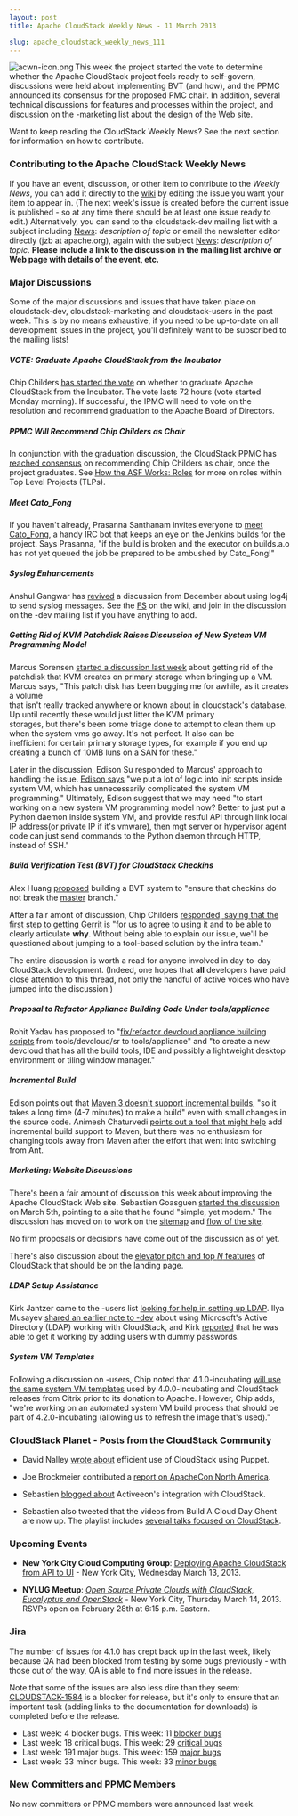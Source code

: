 ```yaml
---
layout: post
title: Apache CloudStack Weekly News - 11 March 2013

slug: apache_cloudstack_weekly_news_111
---
```

<p><img src="/img/imported/3b5a1e4e-90cb-469e-a58a-512bdcc28007?t=true" alt="acwn-icon.png" align="left"></img>This week the project started the vote to determine whether the Apache CloudStack project feels ready to self-govern, discussions were held about implementing BVT (and how), and the PPMC announced its consensus for the proposed PMC chair. In addition, several technical discussions for features and processes within the project, and discussion on the -marketing list about the design of the Web site.</p>

<p>Want to keep reading the CloudStack Weekly News? See the next section for information on how to contribute.</p>

<h3><a name="ApacheCloudStackWeeklyNews-11March2013-ContributingtotheApacheCloudStackWeeklyNews"></a>Contributing to the Apache CloudStack Weekly News</h3>

<p>If you have an event, discussion, or other item to contribute to the <em>Weekly News</em>, you can add it directly to the <a href="https://cwiki.apache.org/confluence/display/CLOUDSTACK/CloudStack+Weekly+News" class="external-link" rel="nofollow">wiki</a> by editing the issue you want your item to appear in. (The next week's issue is created before the current issue is published - so at any time there should be at least one issue ready to edit.) Alternatively, you can send to the cloudstack-dev mailing list with a subject including <a href="" title="News">News</a>: <em>description of topic</em> or email the newsletter editor directly (jzb at apache.org), again with the subject <a href="" title="News">News</a>: <em>description of topic</em>. <b>Please include a link to the discussion in the mailing list archive or Web page with details of the event, etc.</b></p>

<h3><a name="ApacheCloudStackWeeklyNews-11March2013-MajorDiscussions"></a>Major Discussions</h3>

<p>Some of the major discussions and issues that have taken place on cloudstack-dev, cloudstack-marketing and cloudstack-users in the past week. This is by no means exhaustive, if you need to be up-to-date on all development issues in the project, you'll definitely want to be subscribed to the mailing lists!</p>

<h5><a name="ApacheCloudStackWeeklyNews-11March2013-VOTE%3AGraduateApacheCloudStackfromtheIncubator"></a>VOTE: Graduate Apache CloudStack from the Incubator</h5>

<p>Chip Childers <a href="http://markmail.org/message/3qh2dvzvdzk5vxka" class="external-link" rel="nofollow">has started the vote</a> on whether to graduate Apache CloudStack from the Incubator. The vote lasts 72 hours (vote started Monday morning). If successful, the IPMC will need to vote on the resolution and recommend graduation to the Apache Board of Directors. </p>

<h5><a name="ApacheCloudStackWeeklyNews-11March2013-PPMCWillRecommendChipChildersasChair"></a>PPMC Will Recommend Chip Childers as Chair</h5>

<p>In conjunction with the graduation discussion, the CloudStack PPMC has <a href="http://markmail.org/message/hv72l22kk4dms7aj" class="external-link" rel="nofollow">reached consensus</a> on recommending Chip Childers as chair, once the project graduates. See <a href="http://www.apache.org/foundation/how-it-works.html#roles" class="external-link" rel="nofollow">How the ASF Works: Roles</a> for more on roles within Top Level Projects (TLPs).</p>

<h5><a name="ApacheCloudStackWeeklyNews-11March2013-MeetCatoFong"></a>Meet Cato_Fong</h5>

<p>If you haven't already, Prasanna Santhanam invites everyone to <a href="http://markmail.org/message/daujidydbynx2key" class="external-link" rel="nofollow">meet Cato_Fong</a>, a handy IRC bot that keeps an eye on the Jenkins builds for the project. Says Prasanna, "if the build is broken and the executor on builds.a.o has not yet queued the job be prepared to be ambushed by Cato_Fong!"</p>

<h5><a name="ApacheCloudStackWeeklyNews-11March2013-SyslogEnhancements"></a>Syslog Enhancements</h5>

<p>Anshul Gangwar has <a href="http://markmail.org/message/iojeclbpkssbbprk" class="external-link" rel="nofollow">revived</a> a discussion from December about using log4j to send syslog messages. See the <a href="https://cwiki.apache.org/confluence/display/CLOUDSTACK/FS+for+Syslog+Enhancements" class="external-link" rel="nofollow">FS</a> on the wiki, and join in the discussion on the -dev mailing list if you have anything to add. </p>

<h5><a name="ApacheCloudStackWeeklyNews-11March2013-GettingRidofKVMPatchdiskRaisesDiscussionofNewSystemVMProgrammingModel"></a>Getting Rid of KVM Patchdisk Raises Discussion of New System VM Programming Model</h5>

<p>Marcus Sorensen <a href="http://markmail.org/message/anaolzxlcpgrlnh5" class="external-link" rel="nofollow">started a discussion last week</a> about getting rid of the patchdisk that KVM creates on primary storage when bringing up a VM. Marcus says, "This patch disk has been bugging me for awhile, as it creates a volume<br/>
that isn't really tracked anywhere or known about in cloudstack's database. Up until recently these would just litter the KVM primary<br/>
storages, but there's been some triage done to attempt to clean them up when the system vms go away. It's not perfect. It also can be<br/>
inefficient for certain primary storage types, for example if you end up creating a bunch of 10MB luns on a SAN for these."</p>

<p>Later in the discussion, Edison Su responded to Marcus' approach to handling the issue. <a href="http://markmail.org/message/2ee2z7vfo6hoq45p" class="external-link" rel="nofollow">Edison says</a> "we put a lot of logic into init scripts inside system VM, which has unnecessarily complicated the system VM programming." Ultimately, Edison suggest that we may need "to start working on a new system VM programming model now? Better to just put a Python daemon inside system VM, and provide restful API through link local IP address(or private IP if it's vmware), then mgt server or hypervisor agent code can just send commands to the Python daemon through HTTP, instead of SSH."</p>

<h5><a name="ApacheCloudStackWeeklyNews-11March2013-BuildVerificationTest%28BVT%29forCloudStackCheckins"></a>Build Verification Test (BVT) for CloudStack Checkins</h5>

<p>Alex Huang <a href="http://markmail.org/message/kvtkfjaswopqkd7m" class="external-link" rel="nofollow">proposed</a> building a BVT system to "ensure that checkins do not break the <a href="/confluence/pages/createpage.action?spaceKey=CLOUDSTACK&amp;title=master&amp;linkCreation=true&amp;fromPageId=30756122" class="createlink">master</a> branch." </p>

<p>After a fair amont of discussion, Chip Childers <a href="http://markmail.org/message/2tavrqatlyyrwmp6" class="external-link" rel="nofollow">responded, saying that the first step to getting Gerrit</a> is "for us to agree to using it and to be able to clearly articulate <b>why</b>.  Without being able to explain our issue, we'll be questioned about jumping to a tool-based solution by the infra team."</p>

<p>The entire discussion is worth a read for anyone involved in day-to-day CloudStack development. (Indeed, one hopes that <b>all</b> developers have paid close attention to this thread, not only the handful of active voices who have jumped into the discussion.)</p>

<h5><a name="ApacheCloudStackWeeklyNews-11March2013-ProposaltoRefactorApplianceBuildingCodeUndertools%2Fappliance"></a>Proposal to Refactor Appliance Building Code Under tools/appliance</h5>

<p>Rohit Yadav has proposed to "<a href="http://markmail.org/message/lmvbmqvuiriyfgij" class="external-link" rel="nofollow">fix/refactor devcloud appliance building scripts</a> from tools/devcloud/sr to tools/appliance" and "to create a new devcloud that has all the build tools, IDE and possibly a lightweight desktop environment or tiling window manager."</p>

<h5><a name="ApacheCloudStackWeeklyNews-11March2013-IncrementalBuild"></a>Incremental Build</h5>

<p>Edison points out that <a href="http://markmail.org/message/a2b4tfrts3yyhary" class="external-link" rel="nofollow">Maven 3 doesn't support incremental builds</a>, "so it takes a long time (4-7 minutes) to make a build" even with small changes in the source code. Animesh Chaturvedi <a href="http://markmail.org/message/plpuxmxocgoupqak" class="external-link" rel="nofollow">points out a tool that might help</a> add incremental build support to Maven, but there was no enthusiasm for changing tools away from Maven after the effort that went into switching from Ant.</p>

<h5><a name="ApacheCloudStackWeeklyNews-11March2013-Marketing%3AWebsiteDiscussions"></a>Marketing: Website Discussions</h5>

<p>There's been a fair amount of discussion this week about improving the Apache CloudStack Web site. Sebastien Goasguen <a href="http://markmail.org/message/rzaqvo247sskdf5t" class="external-link" rel="nofollow">started the discussion</a> on March 5th, pointing to a site that he found "simple, yet modern." The discussion has moved on to work on the <a href="https://cwiki.apache.org/confluence/display/CLOUDSTACK/Website+Resources+and+Proposals" class="external-link" rel="nofollow">sitemap</a> and <a href="http://markmail.org/message/dnbvgwyykyyub32w" class="external-link" rel="nofollow">flow of the site</a>. </p>

<p>No firm proposals or decisions have come out of the discussion as of yet. </p>

<p>There's also discussion about the <a href="https://cwiki.apache.org/confluence/display/CLOUDSTACK/Website+Resources+and+Proposals" class="external-link" rel="nofollow">elevator pitch and top <em>N</em> features</a> of CloudStack that should be on the landing page.</p>

<h5><a name="ApacheCloudStackWeeklyNews-11March2013-LDAPSetupAssistance"></a>LDAP Setup Assistance</h5>

<p>Kirk Jantzer came to the -users list <a href="http://markmail.org/message/jbdioq4kbgay4pjl" class="external-link" rel="nofollow">looking for help in setting up LDAP</a>. Ilya Musayev <a href="http://markmail.org/thread/cbwtk3fub7p7yexm" class="external-link" rel="nofollow">shared an earlier note to -dev</a> about using Microsoft's Active Directory (LDAP) working with CloudStack, and Kirk <a href="http://markmail.org/message/o65puxc4rgu6pe45" class="external-link" rel="nofollow">reported</a> that he was able to get it working by adding users with dummy passwords. </p>

<h5><a name="ApacheCloudStackWeeklyNews-11March2013-SystemVMTemplates"></a>System VM Templates</h5>

<p>Following a discussion on -users, Chip noted that 4.1.0-incubating <a href="http://markmail.org/message/douf6kgmfdbmqsyq" class="external-link" rel="nofollow">will use the same system VM templates</a> used by 4.0.0-incubating and CloudStack releases from Citrix prior to its donation to Apache. However, Chip adds, "we're working on an automated system VM build process that should be part of 4.2.0-incubating (allowing us to refresh the image that's used)."</p>


<h3><a name="ApacheCloudStackWeeklyNews-11March2013-CloudStackPlanetPostsfromtheCloudStackCommunity"></a>CloudStack Planet - Posts from the CloudStack Community</h3>

<ul>
	<li>David Nalley <a href="http://buildacloud.org/blog/235-puppet-and-cloudstack.html" class="external-link" rel="nofollow">wrote about</a> efficient use of CloudStack using Puppet.</li>
</ul>


<ul>
	<li>Joe Brockmeier contributed a <a href="http://buildacloud.org/blog/234-apachecon-north-america-wrap-up.html" class="external-link" rel="nofollow">report on ApacheCon North America</a>.</li>
</ul>


<ul>
	<li>Sebastien <a href="http://buildacloud.org/blog/233-activeeon-integrates-with-cloudstack.html" class="external-link" rel="nofollow">blogged about</a> Activeeon's integration with CloudStack.</li>
</ul>


<ul>
	<li>Sebastien also tweeted that the videos from Build A Cloud Day Ghent are now up. The playlist includes <a href="http://www.youtube.com/playlist?list=PLb899uhkHRoZZefRW5XmCb8QBcRO7o74E" class="external-link" rel="nofollow">several talks focused on CloudStack</a>.</li>
</ul>


<h3><a name="ApacheCloudStackWeeklyNews-11March2013-UpcomingEvents"></a>Upcoming Events</h3>

<ul>
	<li><b>New York City Cloud Computing Group</b>: <a href="http://www.meetup.com/nyccloudcomputing/events/104771232/" class="external-link" rel="nofollow">Deploying Apache CloudStack from API to UI</a> &#45; New York City, Wednesday March 13, 2013.</li>
</ul>


<ul>
	<li><b>NYLUG Meetup</b>: <a href="http://www.meetup.com/nylug-meetings/events/82181872/" class="external-link" rel="nofollow"><em>Open Source Private Clouds with CloudStack, Eucalyptus and OpenStack</em></a> &#45; New York City, Thursday March 14, 2013. RSVPs open on February 28th at 6:15 p.m. Eastern.</li>
</ul>


<h3><a name="ApacheCloudStackWeeklyNews-11March2013-Jira"></a>Jira </h3>

<p>The number of issues for 4.1.0 has crept back up in the last week, likely because QA had been blocked from testing by some bugs previously - with those out of the way, QA is able to find more issues in the release. </p>

<p>Note that some of the issues are also less dire than they seem: <a href="https://issues.apache.org/jira/browse/CLOUDSTACK-1584" class="external-link" rel="nofollow">CLOUDSTACK-1584</a> is a blocker for release, but it's only to ensure that an important task (adding links to the documentation for downloads) is completed before the release. </p>

<ul>
	<li>Last week: 4 blocker bugs. This week: 11 <a href="http://is.gd/blockers41acs" class="external-link" rel="nofollow">blocker bugs</a></li>
	<li>Last week: 18 critical bugs. This week: 29 <a href="http://is.gd/critical41acs" class="external-link" rel="nofollow">critical bugs</a></li>
	<li>Last week: 191 major bugs. This week: 159 <a href="http://is.gd/major41acs" class="external-link" rel="nofollow">major bugs</a></li>
	<li>Last week: 33 minor bugs. This week: 33 <a href="http://is.gd/minor41acs" class="external-link" rel="nofollow">minor bugs</a></li>
</ul>


<h3><a name="ApacheCloudStackWeeklyNews-11March2013-NewCommittersandPPMCMembers"></a>New Committers and PPMC Members</h3>

<p>No new committers or PPMC members were announced last week.</p>
